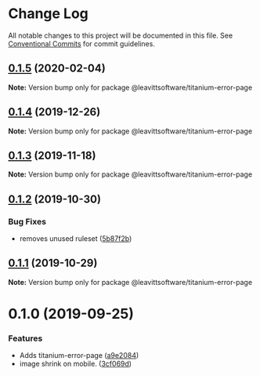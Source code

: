# Change Log

All notable changes to this project will be documented in this file.
See [Conventional Commits](https://conventionalcommits.org) for commit guidelines.

## [0.1.5](https://github.com/LeavittSoftware/titanium-elements/compare/@leavittsoftware/titanium-error-page@0.1.4...@leavittsoftware/titanium-error-page@0.1.5) (2020-02-04)

**Note:** Version bump only for package @leavittsoftware/titanium-error-page





## [0.1.4](https://github.com/LeavittSoftware/titanium-elements/compare/@leavittsoftware/titanium-error-page@0.1.3...@leavittsoftware/titanium-error-page@0.1.4) (2019-12-26)

**Note:** Version bump only for package @leavittsoftware/titanium-error-page





## [0.1.3](https://github.com/LeavittSoftware/titanium-elements/compare/@leavittsoftware/titanium-error-page@0.1.2...@leavittsoftware/titanium-error-page@0.1.3) (2019-11-18)

**Note:** Version bump only for package @leavittsoftware/titanium-error-page





## [0.1.2](https://github.com/LeavittSoftware/titanium-elements/compare/@leavittsoftware/titanium-error-page@0.1.1...@leavittsoftware/titanium-error-page@0.1.2) (2019-10-30)


### Bug Fixes

* removes unused ruleset ([5b87f2b](https://github.com/LeavittSoftware/titanium-elements/commit/5b87f2b))





## [0.1.1](https://github.com/LeavittSoftware/titanium-elements/compare/@leavittsoftware/titanium-error-page@0.1.0...@leavittsoftware/titanium-error-page@0.1.1) (2019-10-29)

**Note:** Version bump only for package @leavittsoftware/titanium-error-page





# 0.1.0 (2019-09-25)


### Features

* Adds titanium-error-page ([a9e2084](https://github.com/LeavittSoftware/titanium-elements/commit/a9e2084))
* image shrink on mobile. ([3cf069d](https://github.com/LeavittSoftware/titanium-elements/commit/3cf069d))
